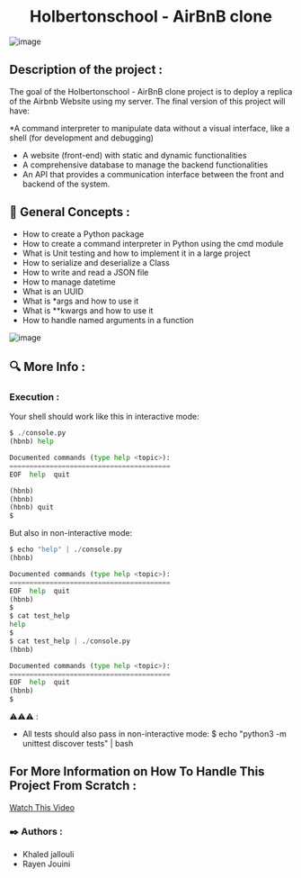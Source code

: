 
<div align="center">
<h1>Holbertonschool - AirBnB clone </h1>
</div>
 
![image](https://github.com/Khaled-J7/holbertonschool-AirBnB_clone/assets/135613251/33d2d533-a3a2-4692-a1c6-a37bbf5f4ce9)


## Description of the project :
The goal of the Holbertonschool - AirBnB clone project is to deploy a replica of the Airbnb Website using my server. The final version of this project will have:

  *A command interpreter to manipulate data without a visual interface, like a shell (for development and debugging)
  * A website (front-end) with static and dynamic functionalities
  * A comprehensive database to manage the backend functionalities
  * An API that provides a communication interface between the front and backend of the system.

##  :bookmark_tabs: General Concepts : 
  * How to create a Python package
  * How to create a command interpreter in Python using the cmd module
  * What is Unit testing and how to implement it in a large project
  * How to serialize and deserialize a Class
  * How to write and read a JSON file
  * How to manage datetime
  * What is an UUID
  * What is *args and how to use it
  * What is **kwargs and how to use it
  * How to handle named arguments in a function

    

![image](https://github.com/Khaled-J7/holbertonschool-AirBnB_clone/assets/135613251/d9e49321-3eaa-44c1-af45-7a2db680de92)

## :mag: More Info : 

### Execution :
Your shell should work like this in interactive mode:
```python
$ ./console.py
(hbnb) help

Documented commands (type help <topic>):
========================================
EOF  help  quit

(hbnb) 
(hbnb) 
(hbnb) quit
$
```

But also in non-interactive mode:
```python
$ echo "help" | ./console.py
(hbnb)

Documented commands (type help <topic>):
========================================
EOF  help  quit
(hbnb) 
$
$ cat test_help
help
$
$ cat test_help | ./console.py
(hbnb)

Documented commands (type help <topic>):
========================================
EOF  help  quit
(hbnb) 
$
```

⚠️⚠️⚠️ :
  * All tests should also pass in non-interactive mode: $ echo "python3 -m unittest discover tests" | bash

## For More Information on How To Handle This Project From Scratch :

 [Watch This Video](https://youtu.be/p00ES-5K4C8)


### :black_nib: Authors : 

 * Khaled jallouli 
 * Rayen Jouini  



